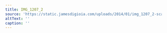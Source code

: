 ```yaml
---
title: IMG_1207_2
source: 'https://static.jamesdigioia.com/uploads/2014/01/img_1207_2-scaled.jpg'
altText: ''
caption: ''
---
```


